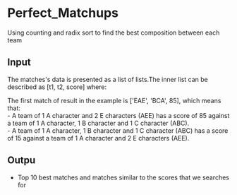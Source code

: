 # Perfect_Matchups

Using counting and radix sort to find the best composition between each team

## Input

The matches's data is presented as a list of lists.The inner list can be
described as [t1, t2, score] where:
<p>The first match of result in the example is ['EAE', 'BCA', 85], which means that: <br>
- A team of 1 A character and 2 E characters (AEE)
has a score of 85 against
a team of 1 A character, 1 B character and 1 C character (ABC). <br>
- A team of 1 A character, 1 B character and 1 C character (ABC)
has a score of 15 against
a team of 1 A character and 2 E characters (AEE). </p>

## Outpu
- Top 10 best matches and matches similar to the scores that we searches for
</blockquote>

